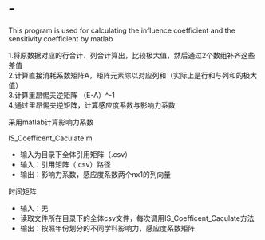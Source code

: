 # -
This program is used for calculating the influence coefficient and the sensitivity coefficient by matlab
  
1.将原数据对应的行合计、列合计算出，比较极大值，然后通过2个数组补齐这些差值    
2.计算直接消耗系数矩阵A，矩阵元素除以对应列和（实际上是行和与列和的极大值）  
3.计算里昂惕夫逆矩阵 （E-A）^-1  
4.通过里昂惕夫逆矩阵，计算感应度系数与影响力系数  

采用matlab计算影响力系数

IS_Coefficent_Caculate.m
* 输入为目录下全体引用矩阵（.csv） 
* 输入：引用矩阵（.csv）路径
* 输出：影响力系数，感应度系数两个nx1的列向量

时间矩阵
* 输入：无
* 读取文件所在目录下的全体csv文件，每次调用IS_Coefficent_Caculate方法
* 输出：按照年份划分的不同学科影响力，感应度系数矩阵

